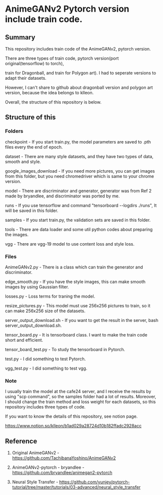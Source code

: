 # AnimeGANv2 Pytorch version include train code.        

## Summary           

This repository includes train code of the AnimeGANv2, pytorch version.       

There are three types of train code, pytorch version(port original(tensorflow) to torch),       

train for Dragonball, and train for Polygon art). I had to seperate versions to adapt their datasets.       

However, I can't share to github about dragonball version and polygon art version, because the idea belongs to klleon.    

Overall, the structure of this repository is below.         

## Structure of this

### Folders        

checkpoint - If you start train.py, the model parameters are saved to .pth files every the end of epoch.         

dataset - There are many style datasets, and they have two types of data, smooth and style.         

google_images_download - If you need more pictures, you can get images from this folder, but you need chromedriver which is same to your chrome version.           

model - There are discriminator and generator, generator was from Ref 2 made by bryandlee, and discriminator was ported by me.          

runs - If you use tensorflow and command "tensorboard --logdirs ./runs", It will be saved in this folder.         

samples - If you start train.py, the validation sets are saved in this folder.        

tools - There are data loader and some util python codes about preparing the images.           

vgg - There are vgg-19 model to use content loss and style loss.        

### Files            

AnimeGANv2.py - There is a class which can train the generator and discriminator.           

edge_smooth.py - If you have the style images, this can make smooth images by using Gaussian filter.         

losses.py - Loss terms for traning the model.      

resize_pictures.py - This model must use 256x256 pictures to train, so it can make 256x256 size of the datasets.       

server_output_download.sh - If you want to get the result in the server, bash server_output_download.sh.         

tensor_board.py - It is tensorboard class. I want to make the train code short and efficient.        

tensor_board_test.py - To study the tensorboard in Pytorch.        

test.py - I did something to test Pytorch.         

vgg_test.py - I did something to test vgg.         

### Note

I usually train the model at the cafe24 server, and I receive the results by using "scp command", so the samples folder had a lot of results. Moreover, I should change the train method and loss weight for each datasets, so this repository includes three types of code.         

If you want to know the details of this repository, see notion page.     

https://www.notion.so/klleon/b1ad029a28724d10b182ffadc2928acc          


## Reference      

1. Original AnimeGANv2 - https://github.com/TachibanaYoshino/AnimeGANv2          

2. AnimeGANv2-pytorch - bryandlee - https://github.com/bryandlee/animegan2-pytorch        

3. Neural Style Transfer - https://github.com/yunjey/pytorch-tutorial/tree/master/tutorials/03-advanced/neural_style_transfer         
